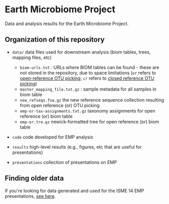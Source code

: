 Earth Microbiome Project
========================

Data and analysis results for the Earth Microbiome Project.

Organization of this repository
-------------------------------

* ``data/`` data files used for downstream analysis (biom tables, trees, mapping files, etc)
  * ``biom-urls.txt`` : URLs where BIOM tables can be found - these are not stored in the repository, due to space limitations (``or`` refers to [open-reference OTU picking](http://qiime.org/tutorials/otu_picking.html#open-reference-otu-picking); ``cr`` refers to [closed reference OTU picking](http://qiime.org/tutorials/otu_picking.html#closed-reference-otu-picking))
  * ``master_mapping_file.txt.gz`` : sample metadata for all samples in biom table
  * ``new_refseqs.fna.gz`` the new reference sequence collection resulting from open reference (or) OTU picking
  * ``emp-or-tax-assignments.txt.gz`` taxonomy assignments for open reference (or) biom table
  * ``emp-or.tre.gz`` newick-formatted tree for open reference (or) biom table

* ``code`` code developed for EMP analysis

* ``results`` high-level results (e.g., figures, etc that are useful for presentations)

* ``presentations`` collection of presentations on EMP


Finding older data
------------------

If you're looking for data generated and used for the ISME 14 EMP presentations, [see here](https://github.com/EarthMicrobiomeProject/emp/tree/isme14).


